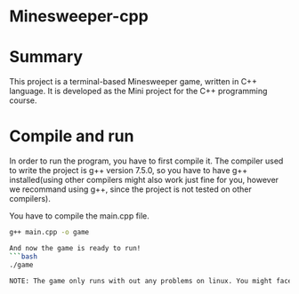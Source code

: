 # Minesweeper-cpp

# Summary
This project is a terminal-based Minesweeper game, written in C++ language. It is developed as the Mini project for the C++ programming course.

# Compile and run
In order to run the program, you have to first compile it. The compiler used to write the project is g++ version 7.5.0, so you have to have g++ installed(using other compilers might also work just fine for you, however we recommand using g++, since the project is not tested on other compilers). 

You have to compile the main.cpp file.

```bash
g++ main.cpp -o game

And now the game is ready to run!
```bash
./game

NOTE: The game only runs with out any problems on linux. You might face some problems if you try to run it on windows, including lags and low frame rates.
